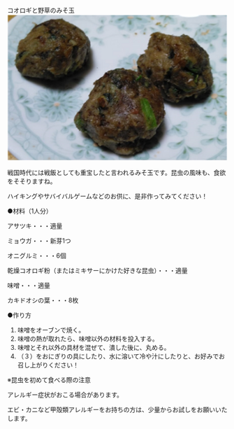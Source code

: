 コオロギと野草のみそ玉
![コオロギと野草のみそ玉](コオロギと野草のみそ玉.webp)


戦国時代には戦飯としても重宝したと言われるみそ玉です。昆虫の風味も、食欲をそそりますね。

ハイキングやサバイバルゲームなどのお供に、是非作ってみてください！


●材料（1人分）

アサツキ・・・適量

ミョウガ・・・新芽1つ

オニグルミ・・・6個

乾燥コオロギ粉（またはミキサーにかけた好きな昆虫）・・・適量

味噌・・・適量

カキドオシの葉・・・8枚


●作り方
1. 味噌をオーブンで焼く。
2. 味噌の熱が取れたら、味噌以外の材料を投入する。
3. 味噌とそれ以外の具材を混ぜて、潰した後に、丸める。
4. （３）をおにぎりの具にしたり、水に溶いて冷や汁にしたりと、お好みでお召し上がりください！


※昆虫を初めて食べる際の注意

アレルギー症状がおこる場合があります。

エビ・カニなど甲殻類アレルギーをお持ちの方は、少量からお試しをお願いいたします。